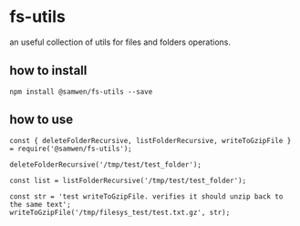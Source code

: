 # fs-utils

an useful collection of utils for files and folders operations.

## how to install

    npm install @samwen/fs-utils --save

## how to use

    const { deleteFolderRecursive, listFolderRecursive, writeToGzipFile } = require('@samwen/fs-utils');
    
    deleteFolderRecursive('/tmp/test/test_folder');
    
    const list = listFolderRecursive('/tmp/test/test_folder');
    
    const str = 'test writeToGzipFile. verifies it should unzip back to the same text';
    writeToGzipFile('/tmp/filesys_test/test.txt.gz', str);
